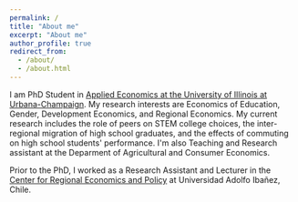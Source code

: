 ```yaml
---
permalink: /
title: "About me"
excerpt: "About me"
author_profile: true
redirect_from: 
  - /about/
  - /about.html
---
```


I am PhD Student in [Applied Economics at the University of Illinois at Urbana-Champaign](https://ace.illinois.edu/). My research interests are Economics of Education, Gender, Development Economics, and Regional Economics. My current research includes the role of peers on STEM college choices, the inter-regional migration of high school graduates, and the effects of commuting on high school students' performance. I'm also Teaching and Research assistant at the Deparment of Agricultural and Consumer Economics. 

Prior to the PhD, I worked as a Research Assistant and Lecturer in the [Center for Regional Economics and Policy](https://cepr.uai.cl/) at Universidad Adolfo Ibañez, Chile. 






